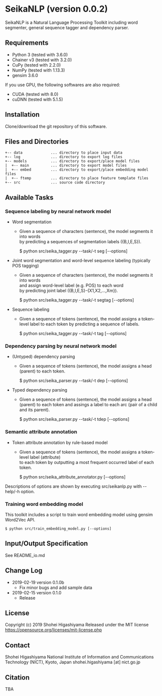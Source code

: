 # SeikaNLP (version 0.0.2)

SeikaNLP is a Natural Language Processing Toolkit including word segmenter, general sequence tagger and dependency parser.


## Requirements

- Python 3 (tested with 3.6.0)
- Chainer v3 (tested with 3.2.0)
- CuPy (tested with 2.2.0)
- NumPy (tested with 1.13.3)
- gensim 3.6.0

If you use GPU, the following softwares are also required:

- CUDA (tested with 8.0)
- cuDNN (tested with 5.1.5)


## Installation

Clone/download the git repository of this software.


## Files and Directories

~~~~
+-- data             ... directory to place input data
+-- log              ... directory to export log files
+-- models           ... directory to export/place model files
|  +-- main          ... directory to export model files
|  +-- embed         ... directory to export/place embedding model files
|  +-- ftemp         ... directory to place feature template files
+-- src              ... source code directory
~~~~


## Available Tasks

### Sequence labeling by neural network model

- Word segmentation
    - Given a sequence of characters (sentence), the model segments it into words  
      by predicting a sequences of segmentation labels ({B,I,E,S}).  
      
      $ python src/seika_tagger.py --task/-t seg [--options]

- Joint word segmentation and word-level sequence labeling (typically POS tagging)
    - Given a sequence of characters (sentence), the model segments it into words  
      and assign word-level label (e.g. POS) to each word  
      by predicting joint label ({B,I,E,S}-{X1,X2,...,Xm}).

      $ python src/seika_tagger.py --task/-t segtag [--options]

- Sequence labeling
    - Given a sequence of tokens (sentence), the model assigns a token-level label 
      to each token by predicting a sequence of labels.  
      
      $ python src/seika_tagger.py --task/-t tag [--options]      


### Dependency parsing by neural network model

- (Untyped) dependency parsing
    - Given a sequence of tokens (sentence), the model assigns a head (parent) to each token.
    
      $ python src/seika_parser.py --task/-t dep [--options]

- Typed dependency parsing
    - Given a sequence of tokens (sentence), the model assigns a head (parent) to each token
      and assings a label to each arc (pair of a child and its parent).

      $ python src/seika_parser.py --task/-t tdep [--options]


### Semantic attribute annotation

- Token attribute annotation by rule-based model
    - Given a sequence of tokens (sentence), the model assigns a token-level label (attribute)  
      to each token by outputting a most frequent occurred label of each token.

      $ python src/seika_attribute_annotator.py [--options]

Descriptions of options are shown by executing src/seikanlp.py with --help/-h option.


### Training word embedding model

This toolkit includes a script to train word embedding model using gensim Word2Vec API.

    $ python src/train_embedding_model.py [--options]


## Input/Output Specification

See README_io.md


## Change Log

- 2019-02-19 version 0.1.0b
  - Fix minor bugs and add sample data
- 2019-02-15 version 0.1.0
  - Release


## License

Copyright (c) 2019 Shohei Higashiyama
Released under the MIT license https://opensource.org/licenses/mit-license.php


## Contact

Shohei Higashiyama
National Institute of Information and Communications Technology (NICT), Kyoto, Japan
shohei.higashiyama [at] nict.go.jp


## Citation

TBA
